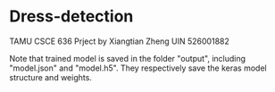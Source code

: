 # Dress-detection
TAMU CSCE 636 Prject by Xiangtian Zheng UIN 526001882

Note that trained model is saved in the folder "output", including "model.json" and "model.h5". They respectively save the keras model structure and weights.
